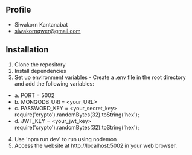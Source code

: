 ## Profile
* Siwakorn Kantanabat
* siwakornqwer@gmail.com

## Installation

1. Clone the repository
2. Install dependencies
3. Set up environment variables - Create a .env file in the root directory and add the following variables:
  * a. PORT = 5002
  * b. MONGODB_URI = <your_URL>
  * c. PASSWORD_KEY = <your_secret_key> require('crypto').randomBytes(32).toString('hex');
  * d. JWT_KEY = <your_jwt_key> require('crypto').randomBytes(32).toString('hex');
4. Use 'npm run dev' to run using nodemon
5. Access the website at http://localhost:5002 in your web browser.

